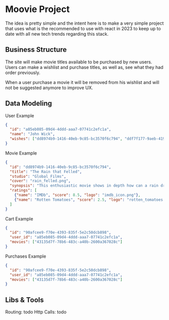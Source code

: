 # Moovie Project

The idea is pretty simple and the intent here is to make a very simple project that uses what is the recommended to use with react in 2023 to keep up to date with all new tech trends regarding this stack.

## Business Structure

The site will make movie titles available to be purchased by new users. Users can make a wishlist and purchase titles, as well as, see what they had order previously.

When a user purchase a movie it will be removed from his wishlist and will not be suggested anymore to improve UX.


## Data Modeling

User Example
```json
{
  "id": "a85eb085-09d4-4ddd-aaa7-07741c2efc1a",
  "name": "John Wick",
  "wishes": ["dd8974b9-1416-40eb-9c85-bc3570f6c794", "ddf7f177-9aeb-419a-9b2d-ad2149fd6650"]
}
```

Movie Example
```json
{
  "id": "dd8974b9-1416-40eb-9c85-bc3570f6c794",
  "title": "The Rain that Felled",
  "studio": "Global Films",
  "cover": "rain_felled.png",
  "synopsis": "This enthusiastic movie shows in depth how can a rain drop change a man's life forever.",
  "ratings": [
    {"name": "IMDb", "score": 8.5, "logo": "imdb_icon.png"},
    {"name": "Rotten Tomatoes", "score": 2.5, "logo": "rotten_tomatoes.png"}
  ]
}
```

Cart Example
```json
{
  "id": "90afcee9-f70e-4393-835f-5e2c50dcb898",
  "user_id": "a85eb085-09d4-4ddd-aaa7-07741c2efc1a",
  "movies": ["43135d7f-78b6-483c-a40b-2600a367028c"]
}
```

Purchases Example
```json
{
  "id": "90afcee9-f70e-4393-835f-5e2c50dcb898",
  "user_id": "a85eb085-09d4-4ddd-aaa7-07741c2efc1a",
  "movies": ["43135d7f-78b6-483c-a40b-2600a367028c"]
}
```

## Libs & Tools
Routing: todo
Http Calls: todo
